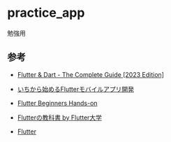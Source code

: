 # practice_app

勉強用

## 参考

- [Flutter & Dart - The Complete Guide [2023 Edition]
](https://www.udemy.com/share/1013o43@46YX5FtJkFyVECNiibCxjFTPvdbNXGxEjfprddfordwWKlf9-3BHU5fbozyagVPs-w==/)

- [いちから始めるFlutterモバイルアプリ開発](https://zenn.dev/heyhey1028/books/flutter-basics)

- [Flutter Beginners Hands-on](https://zenn.dev/takumma/books/flutter-beginners-hands-on)

- [Flutterの教科書 by Flutter大学](https://zenn.dev/flutteruniv/books/flutter-textbook)

- [Flutter](https://flutter.dev/)